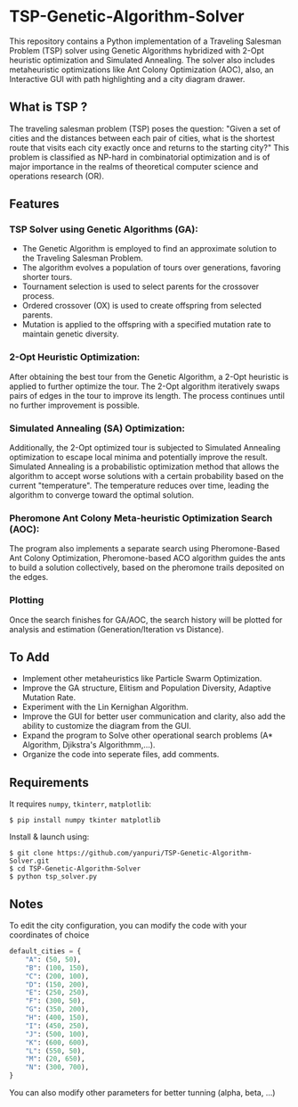 # TSP-Genetic-Algorithm-Solver
This repository contains a Python implementation of a Traveling Salesman Problem (TSP) solver using Genetic Algorithms hybridized with 2-Opt heuristic optimization and Simulated Annealing. The solver also includes metaheuristic optimizations like Ant Colony Optimization (AOC), also, an Interactive GUI with path highlighting and a city diagram drawer.
## What is TSP ?
The traveling salesman problem (TSP) poses the question: "Given a set of cities and the distances between each pair of cities, what is the shortest route that visits each city exactly once and returns to the starting city?" This problem is classified as NP-hard in combinatorial optimization and is of major importance in the realms of theoretical computer science and operations research (OR).
## Features
### TSP Solver using Genetic Algorithms (GA):
- The Genetic Algorithm is employed to find an approximate solution to the Traveling Salesman Problem.
- The algorithm evolves a population of tours over generations, favoring shorter tours.
- Tournament selection is used to select parents for the crossover process.
- Ordered crossover (OX) is used to create offspring from selected parents.
- Mutation is applied to the offspring with a specified mutation rate to maintain genetic diversity.
### 2-Opt Heuristic Optimization:
After obtaining the best tour from the Genetic Algorithm, a 2-Opt heuristic is applied to further optimize the tour.
The 2-Opt algorithm iteratively swaps pairs of edges in the tour to improve its length.
The process continues until no further improvement is possible.
### Simulated Annealing (SA) Optimization:
Additionally, the 2-Opt optimized tour is subjected to Simulated Annealing optimization to escape local minima and potentially improve the result.
Simulated Annealing is a probabilistic optimization method that allows the algorithm to accept worse solutions with a certain probability based on the current "temperature".
The temperature reduces over time, leading the algorithm to converge toward the optimal solution.
### Pheromone Ant Colony Meta-heuristic Optimization Search (AOC):
The program also implements a separate search using Pheromone-Based Ant Colony Optimization, Pheromone-based ACO algorithm guides the ants to build a solution collectively, based on the pheromone trails deposited on the edges.
### Plotting
Once the search finishes for GA/AOC, the search history will be plotted for analysis and estimation (Generation/Iteration vs Distance).
## To Add
* Implement other metaheuristics like Particle Swarm Optimization.
* Improve the GA structure, Elitism and Population Diversity, Adaptive Mutation Rate.
* Experiment with the Lin Kernighan Algorithm.
* Improve the GUI for better user communication and clarity, also add the ability to customize the diagram from the GUI.
* Expand the program to Solve other operational search problems (A* Algorithm, Djikstra's Algorithmm,...).
* Organize the code into seperate files, add comments.
## Requirements
It requires `numpy`, `tkinterr`, `matplotlib`:
```
$ pip install numpy tkinter matplotlib
```
Install & launch using:
```
$ git clone https://github.com/yanpuri/TSP-Genetic-Algorithm-Solver.git
$ cd TSP-Genetic-Algorithm-Solver
$ python tsp_solver.py
```
## Notes
To edit the city configuration, you can modify the code with your coordinates of choice
~~~python
default_cities = {
    "A": (50, 50),
    "B": (100, 150),
    "C": (200, 100),
    "D": (150, 200),
    "E": (250, 250),
    "F": (300, 50),
    "G": (350, 200),
    "H": (400, 150),
    "I": (450, 250),
    "J": (500, 100),
    "K": (600, 600),
    "L": (550, 50),
    "M": (20, 650),
    "N": (300, 700),
}
~~~

You can also modify other parameters for better tunning (alpha, beta, ...)
